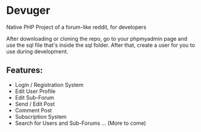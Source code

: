 # Devuger
Native PHP Project of a forum-like reddit, for developers

After downloading or cloning the repo, go to your phpmyadmin page and use the sql file that's inside the sql folder.
After that, create a user for you to use during development.

## Features:

- Login / Registration System
- Edit User Profile
- Edit Sub-Forum
- Send / Edit Post
- Comment Post
- Subscription System
- Search for Users and Sub-Forums
...
(More to come)
